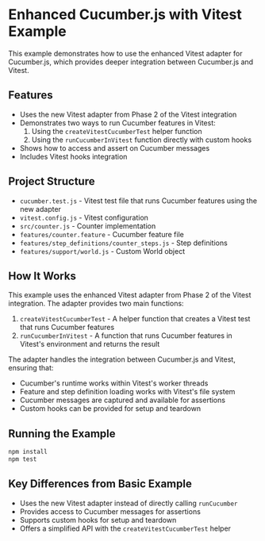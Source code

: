 # Enhanced Cucumber.js with Vitest Example

This example demonstrates how to use the enhanced Vitest adapter for Cucumber.js, which provides deeper integration between Cucumber.js and Vitest.

## Features

- Uses the new Vitest adapter from Phase 2 of the Vitest integration
- Demonstrates two ways to run Cucumber features in Vitest:
  1. Using the `createVitestCucumberTest` helper function
  2. Using the `runCucumberInVitest` function directly with custom hooks
- Shows how to access and assert on Cucumber messages
- Includes Vitest hooks integration

## Project Structure

- `cucumber.test.js` - Vitest test file that runs Cucumber features using the new adapter
- `vitest.config.js` - Vitest configuration
- `src/counter.js` - Counter implementation
- `features/counter.feature` - Cucumber feature file
- `features/step_definitions/counter_steps.js` - Step definitions
- `features/support/world.js` - Custom World object

## How It Works

This example uses the enhanced Vitest adapter from Phase 2 of the Vitest integration. The adapter provides two main functions:

1. `createVitestCucumberTest` - A helper function that creates a Vitest test that runs Cucumber features
2. `runCucumberInVitest` - A function that runs Cucumber features in Vitest's environment and returns the result

The adapter handles the integration between Cucumber.js and Vitest, ensuring that:

- Cucumber's runtime works within Vitest's worker threads
- Feature and step definition loading works with Vitest's file system
- Cucumber messages are captured and available for assertions
- Custom hooks can be provided for setup and teardown

## Running the Example

```bash
npm install
npm test
```

## Key Differences from Basic Example

- Uses the new Vitest adapter instead of directly calling `runCucumber`
- Provides access to Cucumber messages for assertions
- Supports custom hooks for setup and teardown
- Offers a simplified API with the `createVitestCucumberTest` helper 